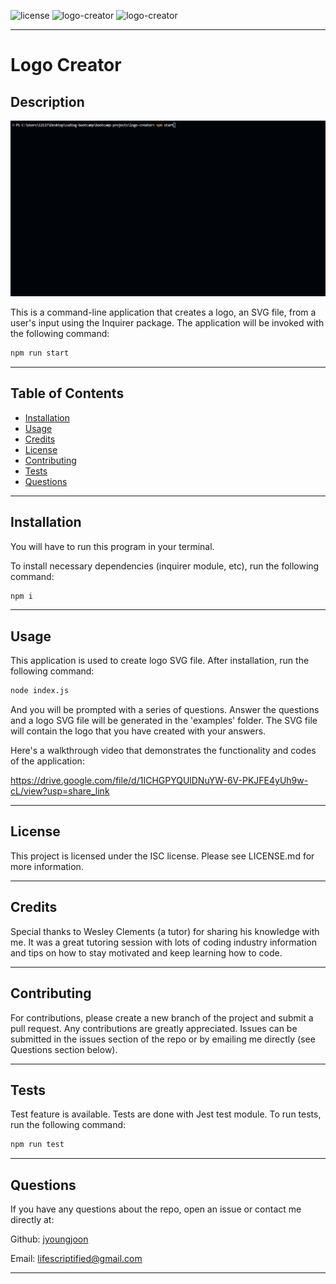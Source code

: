 ![license](https://img.shields.io/badge/license-ISC-blue.svg) ![logo-creator](https://img.shields.io/github/languages/count/jyoungjoon/logo-creator) ![logo-creator](https://img.shields.io/github/languages/top/jyoungjoon/logo-creator)

---

# Logo Creator

## Description

![Screenshot](./assets/images/screenshot.jpg)

This is a command-line application that creates a logo, an SVG file, from a user's input using the Inquirer package. The application will be invoked with the following command:

```bash
npm run start
```

---

## Table of Contents

- [Installation](#installation)
- [Usage](#usage)
- [Credits](#credits)
- [License](#license)
- [Contributing](#contributing)
- [Tests](#tests)
- [Questions](#questions)

---

## Installation

You will have to run this program in your terminal.

To install necessary dependencies (inquirer module, etc), run the following command:

```bash
npm i
```

---

## Usage

This application is used to create logo SVG file. After installation, run the following command:

```bash
node index.js
```

And you will be prompted with a series of questions. Answer the questions and a logo SVG file will be generated in the 'examples' folder. The SVG file will contain the logo that you have created with your answers.

Here's a walkthrough video that demonstrates the functionality and codes of the application:

https://drive.google.com/file/d/1ICHGPYQUlDNuYW-6V-PKJFE4yUh9w-cL/view?usp=share_link

---

## License

This project is licensed under the ISC license. Please see LICENSE.md for more information.

---

## Credits

Special thanks to Wesley Clements (a tutor) for sharing his knowledge with me. It was a great tutoring session with lots of coding industry information and tips on how to stay motivated and keep learning how to code.

---

## Contributing

For contributions, please create a new branch of the project and submit a pull request. Any contributions are greatly appreciated. Issues can be submitted in the issues section of the repo or by emailing me directly (see Questions section below).

---

## Tests

Test feature is available. Tests are done with Jest test module. To run tests, run the following command:

```bash
npm run test
```

---

## Questions

If you have any questions about the repo, open an issue or contact me directly at:

Github: [jyoungjoon](https://github.com/jyoungjoon)

Email: lifescriptified@gmail.com

---
